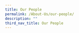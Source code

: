 ```yaml
---
title: Our People
permalink: /About-Us/our-people/
description: ""
third_nav_title: Our People
---
```

